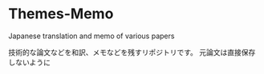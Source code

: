# Themes-Memo
Japanese translation and memo of various papers

技術的な論文などを和訳、メモなどを残すリポジトリです。
元論文は直接保存しないように
